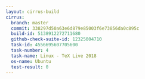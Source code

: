 ```yaml
---
layout: cirrus-build
cirrus:
  branch: master
  commit: 338297d50a63e6d879e85003f6e73856da0c895c
  build-id: 5138912272711680
  github-check-suite-id: 12325004710
  task-id: 4556695607705600
  task-number: 4
  task-name: Linux - TeX Live 2018
  os-name: Ubuntu
  test-result: 0
---
```

